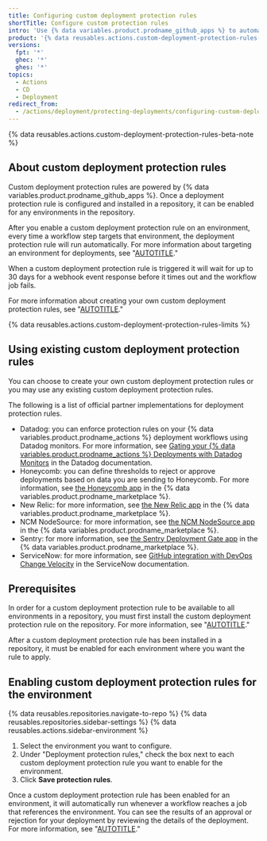 ```yaml
---
title: Configuring custom deployment protection rules
shortTitle: Configure custom protection rules
intro: 'Use {% data variables.product.prodname_github_apps %} to automate protecting deployments with third-party systems.'
product: '{% data reusables.actions.custom-deployment-protection-rules-availability %}'
versions:
  fpt: '*'
  ghec: '*'
  ghes: '*'
topics:
  - Actions
  - CD
  - Deployment
redirect_from:
  - /actions/deployment/protecting-deployments/configuring-custom-deployment-protection-rules
---
```


{% data reusables.actions.custom-deployment-protection-rules-beta-note %}

## About custom deployment protection rules

Custom deployment protection rules are powered by {% data variables.product.prodname_github_apps %}. Once a deployment protection rule is configured and installed in a repository, it can be enabled for any environments in the repository.

After you enable a custom deployment protection rule on an environment, every time a workflow step targets that environment, the deployment protection rule will run automatically. For more information about targeting an environment for deployments, see "[AUTOTITLE](/actions/deployment/targeting-different-environments/managing-environments-for-deployment)."

When a custom deployment protection rule is triggered it will wait for up to 30 days for a webhook event response before it times out and the workflow job fails.

For more information about creating your own custom deployment protection rules, see "[AUTOTITLE](/actions/deployment/protecting-deployments/creating-custom-deployment-protection-rules)."

{% data reusables.actions.custom-deployment-protection-rules-limits %}

## Using existing custom deployment protection rules

You can choose to create your own custom deployment protection rules or you may use any existing custom deployment protection rules.

The following is a list of official partner implementations for deployment protection rules.

* Datadog: you can enforce protection rules on your {% data variables.product.prodname_actions %} deployment workflows using Datadog monitors. For more information, see [Gating your {% data variables.product.prodname_actions %} Deployments with Datadog Monitors](https://docs.datadoghq.com/continuous_integration/guides/github_gating/) in the Datadog documentation.
* Honeycomb: you can define thresholds to reject or approve deployments based on data you are sending to Honeycomb. For more information, see [the Honeycomb app](https://github.com/apps/honeycomb-io) in the {% data variables.product.prodname_marketplace %}.
* New Relic: for more information, see [the New Relic app](https://github.com/apps/new-relic-gate) in the {% data variables.product.prodname_marketplace %}.
* NCM NodeSource: for more information, see [the NCM NodeSource app](https://github.com/apps/ncm-nodesource) in the {% data variables.product.prodname_marketplace %}.
* Sentry: for more information, see [the Sentry Deployment Gate app](https://github.com/apps/sentry-deployment-gate) in the {% data variables.product.prodname_marketplace %}.
* ServiceNow: for more information, see [GitHub integration with DevOps Change Velocity](https://www.servicenow.com/docs/bundle/utah-devops/page/product/enterprise-dev-ops/concept/github-integration-dev-ops.html) in the ServiceNow documentation.

## Prerequisites

In order for a custom deployment protection rule to be available to all environments in a repository, you must first install the custom deployment protection rule on the repository. For more information, see "[AUTOTITLE](/apps/maintaining-github-apps/installing-github-apps)."

After a custom deployment protection rule has been installed in a repository, it must be enabled for each environment where you want the rule to apply.

## Enabling custom deployment protection rules for the environment

{% data reusables.repositories.navigate-to-repo %}
{% data reusables.repositories.sidebar-settings %}
{% data reusables.actions.sidebar-environment %}
1. Select the environment you want to configure.
1. Under "Deployment protection rules," check the box next to each custom deployment protection rule you want to enable for the environment.
1. Click **Save protection rules**.

Once a custom deployment protection rule has been enabled for an environment, it will automatically run whenever a workflow reaches a job that references the environment. You can see the results of an approval or rejection for your deployment by reviewing the details of the deployment. For more information, see "[AUTOTITLE](/actions/managing-workflow-runs/reviewing-deployments)."
